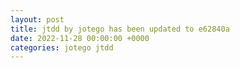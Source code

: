 ```yaml
---
layout: post
title: jtdd by jotego has been updated to e62840a
date: 2022-11-28 00:00:00 +0000
categories: jotego jtdd
---
```


